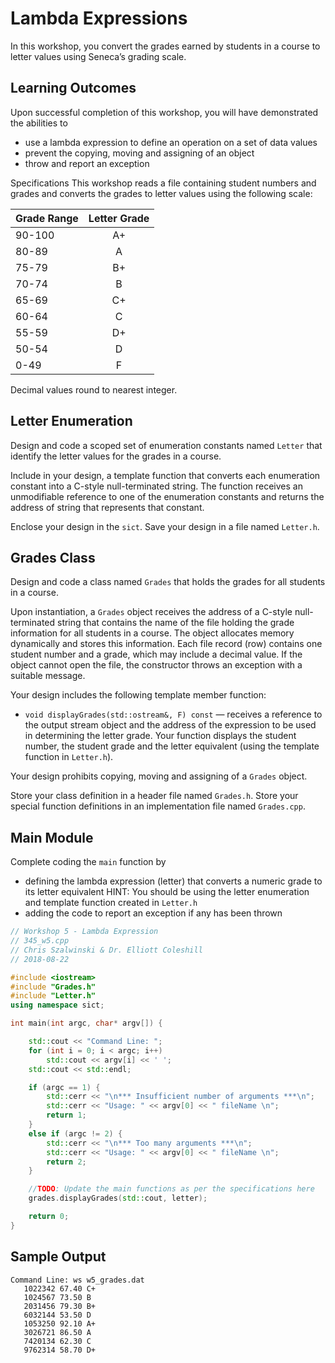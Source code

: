 # Lambda Expressions
In this workshop, you convert the grades earned by students in a course to letter values using Seneca’s grading scale.

## Learning Outcomes
Upon successful completion of this workshop, you will have demonstrated the abilities to
- use a lambda expression to define an operation on a set of data values
- prevent the copying, moving and assigning of an object
- throw and report an exception

Specifications
This workshop reads a file containing student numbers and grades and converts the grades to letter values using the following scale:

| Grade Range | Letter Grade |
| ------------|:------------:|
| 90-100      |	A+           |
| 80-89	      | A            |
| 75-79	      | B+           |
| 70-74	      | B            |
| 65-69	      | C+           |
| 60-64	      | C            |
| 55-59	      | D+           |
| 50-54	      | D            |
| 0-49	      | F            |
Decimal values round to nearest integer.

## Letter Enumeration
Design and code a scoped set of enumeration constants named `Letter` that identify the letter values for the grades in a course.

Include in your design, a template function that converts each enumeration constant into a C-style null-terminated string. The function receives an unmodifiable reference to one of the enumeration constants and returns the address of string that represents that constant.

Enclose your design in the `sict`. Save your design in a file named `Letter.h`.

## Grades Class
Design and code a class named `Grades` that holds the grades for all students in a course.

Upon instantiation, a `Grades` object receives the address of a C-style null-terminated string that contains the name of the file holding the grade information for all students in a course. The object allocates memory dynamically and stores this information. Each file record (row) contains one student number and a grade, which may include a decimal value. If the object cannot open the file, the constructor throws an exception with a suitable message.

Your design includes the following template member function:
- `void displayGrades(std::ostream&, F) const` — receives a reference to the output stream object and the address of the expression to be used in determining the letter grade. Your function displays the student number, the student grade and the letter equivalent (using the template function in `Letter.h`).

Your design prohibits copying, moving and assigning of a `Grades` object.

Store your class definition in a header file named `Grades.h`. Store your special function definitions in an implementation file named `Grades.cpp`.

## Main Module
Complete coding the `main` function by
- defining the lambda expression (letter) that converts a numeric grade to its letter equivalent
HINT: You should be using the letter enumeration and template function created in `Letter.h`
- adding the code to report an exception if any has been thrown

```cpp
// Workshop 5 - Lambda Expression
// 345_w5.cpp
// Chris Szalwinski & Dr. Elliott Coleshill
// 2018-08-22

#include <iostream>
#include "Grades.h"
#include "Letter.h"
using namespace sict;

int main(int argc, char* argv[]) {

    std::cout << "Command Line: ";
    for (int i = 0; i < argc; i++)
        std::cout << argv[i] << ' ';
    std::cout << std::endl;

    if (argc == 1) {
        std::cerr << "\n*** Insufficient number of arguments ***\n";
        std::cerr << "Usage: " << argv[0] << " fileName \n";
        return 1;
    }
    else if (argc != 2) {
        std::cerr << "\n*** Too many arguments ***\n";
        std::cerr << "Usage: " << argv[0] << " fileName \n";
        return 2;
    }

    //TODO: Update the main functions as per the specifications here
    grades.displayGrades(std::cout, letter);

    return 0;
}
```
## Sample Output

```
Command Line: ws w5_grades.dat
   1022342 67.40 C+
   1024567 73.50 B
   2031456 79.30 B+
   6032144 53.50 D
   1053250 92.10 A+
   3026721 86.50 A
   7420134 62.30 C
   9762314 58.70 D+
```